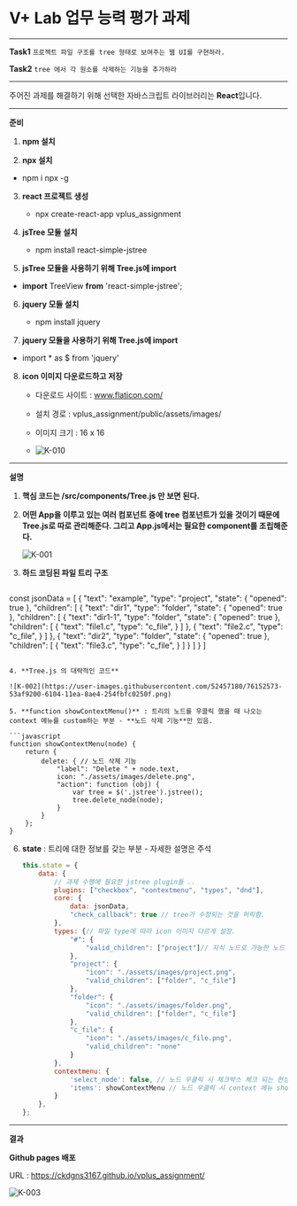 # **V+ Lab 업무 능력 평가 과제**

-------------

**Task1** `프로젝트 파일 구조를 tree 형태로 보여주는 웹 UI를 구현하라.`

**Task2** `tree 에서 각 원소를 삭제하는 기능을 추가하라`

---------

주어진 과제를 해결하기 위해 선택한 자바스크립트 라이브러리는 **React**입니다. 

-----------

**준비**

1. **npm 설치**

2. **npx 설치**
- npm i npx -g
  
3. **react 프로젝트 생성** 

   - npx create-react-app vplus_assignment

4. **jsTree 모듈 설치**

   - npm install react-simple-jstree

5. **jsTree 모듈을 사용하기 위해 Tree.js에 import** 
- **import** TreeView **from** 'react-simple-jstree';
  
6. **jquery 모듈 설치**

   - npm install jquery

7. **jquery 모듈을 사용하기 위해 Tree.js에 import**
- import * as $ from 'jquery'
  
8. **icon 이미지 다운로드하고 저장**

   - 다운로드 사이트 : www.flaticon.com/

   - 설치 경로 : vplus_assignment/public/assets/images/
   - 이미지 크기 : 16 x 16
   - ![K-010](https://user-images.githubusercontent.com/52457180/76151136-fbbd5f00-60f4-11ea-95b1-6691fb54baa2.png)

---------------------

**설명**

1. **핵심 코드는 /src/components/Tree.js 만 보면 된다.** 

2. **어떤 App을 이루고 있는 여러 컴포넌트 중에 tree 컴포넌트가 있을 것이기 때문에 Tree.js로 따로 관리해준다. 그리고 App.js에서는 필요한 component를 조립해준다.** 

   ![K-001](https://user-images.githubusercontent.com/52457180/76152406-9f613c00-6102-11ea-8025-5ad173a00908.png)

3. **하드 코딩된 파일 트리 구조**

   ```javascript
const jsonData = [
               {
                   "text": "example",
                   "type": "project",
                   "state": { "opened": true },
                   "children": [
                       {
                           "text": "dir1",
                           "type": "folder",
                           "state": { "opened": true },
                           "children": [
                               {
                                   "text": "dir1-1",
                                   "type": "folder",
                                   "state": { "opened": true },
                                   "children": [
                                       {
                                           "text": "file1.c",
                                           "type": "c_file",
                                       }
                                   ]
                               },
                               {
                                   "text": "file2.c",
                                   "type": "c_file",
                               }
                           ]
                       },
                       {
                           "text": "dir2",
                           "type": "folder",
                           "state": { "opened": true },
                           "children": [
                               {
                                   "text": "file3.c",
                                   "type": "c_file",
                               }
                           ]
                       }
                   ]
               }
           ]
   ```
   
4. **Tree.js 의 대략적인 코드**

   ![K-002](https://user-images.githubusercontent.com/52457180/76152573-53af9200-6104-11ea-8ae4-254fbfc0250f.png)

5. **function showContextMenu()** : 트리의 노드를 우클릭 했을 때 나오는 context 메뉴를 custom하는 부분 - **노드 삭제 기능**만 있음.

   ```javascript
   function showContextMenu(node) {
       return {
           delete: { // 노드 삭제 기능
               "label": "Delete " + node.text,
               icon: "./assets/images/delete.png",
               "action": function (obj) {
                   var tree = $('.jstree').jstree();
                   tree.delete_node(node);
               }
           }
       };
   }
   ```

6. **state** : 트리에 대한 정보를 갖는 부분 - 자세한 설명은 주석

   ```javascript
   this.state = {
       data: {
           // 과제 수행에 필요한 jstree plugin들 ..
           plugins: ["checkbox", "contextmenu", "types", "dnd"],
           core: {
               data: jsonData,
               "check_callback": true // tree가 수정되는 것을 허락함.
           },
           types: {// 파일 type에 따라 icon 이미지 다르게 설정.
               "#": {
                   "valid_children": ["project"]// 자식 노드로 가능한 노드 type
               },
               "project": {
                   "icon": "./assets/images/project.png",
                   "valid_children": ["folder", "c_file"]
               },
               "folder": {
                   "icon": "./assets/images/folder.png",
                   "valid_children": ["folder", "c_file"]
               },
               "c_file": {
                   "icon": "./assets/images/c_file.png",
                   "valid_children": "none"
               }
           },
           contextmenu: {
               'select_node': false, // 노드 우클릭 시 체크박스 체크 되는 현상 막음.
               'items': showContextMenu // 노드 우클릭 시 context 메뉴 show
           }
       },
   };
   ```

----------

**결과**

**Github pages 배포**

   URL : https://ckdgns3167.github.io/vplus_assignment/

 ![K-003](https://user-images.githubusercontent.com/52457180/76155741-b3716180-6133-11ea-8647-9418ef126f84.png)

